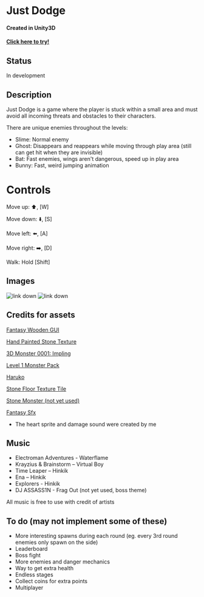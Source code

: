 # Just Dodge 
#### Created in Unity3D 
#### [Click here to try!](https://tommytran.xyz/just-dodge)
## Status
In development

## Description
Just Dodge is a game where the player is stuck within a small area and must avoid all incoming threats and obstacles to their characters. 

There are unique enemies throughout the levels:

* Slime: Normal enemy
* Ghost: Disappears and reappears while moving through play area (still can get hit when they are invisible)
* Bat: Fast enemies, wings aren't dangerous, speed up in play area
* Bunny: Fast, weird jumping animation

# Controls
Move up: :arrow_up:, [W]

Move down: :arrow_down:, [S]

Move left: :arrow_left:, [A]

Move right: :arrow_right:, [D]

Walk: Hold [Shift]

## Images
![link down](https://i.imgur.com/6WMRl5e.jpg "Welcome to my Arena!")
![link down](https://i.imgur.com/FagrO8m.jpg "Slimes")


## Credits for assets
[Fantasy Wooden GUI](https://assetstore.unity.com/packages/2d/gui/fantasy-wooden-gui-free-103811)

[Hand Painted Stone Texture](https://assetstore.unity.com/packages/2d/textures-materials/floors/hand-painted-stone-texture-73949)

[3D Monster 0001: Impling](https://assetstore.unity.com/packages/3d/characters/creatures/3d-monster-0001-impling-53294)

[Level 1 Monster Pack](https://assetstore.unity.com/packages/3d/characters/creatures/level-1-monster-pack-77703)

[Haruko](https://assetstore.unity.com/packages/3d/haruko-69164)

[Stone Floor Texture Tile](https://assetstore.unity.com/packages/2d/textures-materials/roads/stone-floor-texture-tile-18683)

[Stone Monster (not yet used)](https://assetstore.unity.com/packages/3d/characters/stone-monster-101433)

[Fantasy Sfx](https://assetstore.unity.com/packages/audio/sound-fx/fantasy-sfx-32833)

* The heart sprite and damage sound were created by me

## Music
* Electroman Adventures - Waterflame
* Krayzius & Brainstorm – Virtual Boy
* Time Leaper – Hinkik
* Ena – Hinkik
* Explorers - Hinkik
* DJ ASSASS1N - Frag Out (not yet used, boss theme)

All music is free to use with credit of artists


## To do (may not implement some of these)
* More interesting spawns during each round (eg. every 3rd round enemies only spawn on the side)
* Leaderboard
* Boss fight
* More enemies and danger mechanics
* Way to get extra health
* Endless stages
* Collect coins for extra points
* Multiplayer
